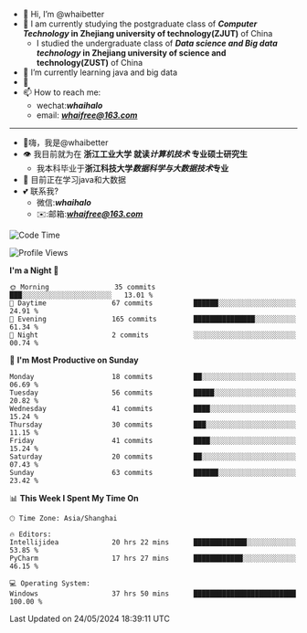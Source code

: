 - 👋 Hi, I’m @whaibetter
- 👀 I am currently studying the postgraduate class of ***Computer Technology* in Zhejiang university of technology(ZJUT)** of China
  -  I studied the undergraduate class of ***Data science and Big data technology* in Zhejiang university of science and technology(ZUST)** of China
- 🌱 I’m currently learning java and big data
- 💞️ 
- 📫 How to reach me: 
  - wechat:***whaihalo***
  - email: ***whaifree@163.com***
 ------------------------
- 👋嗨，我是@whaibetter
- 👁 我目前就为在 **浙江工业大学 就读*计算机技术* 专业硕士研究生**
  - 我本科毕业于**浙江科技大学*数据科学与大数据技术*专业**
- 🌴 目前正在学习java和大数据
- 💕 联系我?
  - 微信:***whaihalo***
  - ✉️:邮箱:***whaifree@163.com***

<!--START_SECTION:waka-->
![Code Time](http://img.shields.io/badge/Code%20Time-256%20hrs%2056%20mins-blue)

![Profile Views](http://img.shields.io/badge/Profile%20Views-0-blue)

**I'm a Night 🦉** 

```text
🌞 Morning                35 commits          ███░░░░░░░░░░░░░░░░░░░░░░   13.01 % 
🌆 Daytime                67 commits          ██████░░░░░░░░░░░░░░░░░░░   24.91 % 
🌃 Evening                165 commits         ███████████████░░░░░░░░░░   61.34 % 
🌙 Night                  2 commits           ░░░░░░░░░░░░░░░░░░░░░░░░░   00.74 % 
```
📅 **I'm Most Productive on Sunday** 

```text
Monday                   18 commits          ██░░░░░░░░░░░░░░░░░░░░░░░   06.69 % 
Tuesday                  56 commits          █████░░░░░░░░░░░░░░░░░░░░   20.82 % 
Wednesday                41 commits          ████░░░░░░░░░░░░░░░░░░░░░   15.24 % 
Thursday                 30 commits          ███░░░░░░░░░░░░░░░░░░░░░░   11.15 % 
Friday                   41 commits          ████░░░░░░░░░░░░░░░░░░░░░   15.24 % 
Saturday                 20 commits          ██░░░░░░░░░░░░░░░░░░░░░░░   07.43 % 
Sunday                   63 commits          ██████░░░░░░░░░░░░░░░░░░░   23.42 % 
```


📊 **This Week I Spent My Time On** 

```text
🕑︎ Time Zone: Asia/Shanghai

🔥 Editors: 
Intellijidea             20 hrs 22 mins      █████████████░░░░░░░░░░░░   53.85 % 
PyCharm                  17 hrs 27 mins      ████████████░░░░░░░░░░░░░   46.15 % 

💻 Operating System: 
Windows                  37 hrs 50 mins      █████████████████████████   100.00 % 
```


 Last Updated on 24/05/2024 18:39:11 UTC
<!--END_SECTION:waka-->
